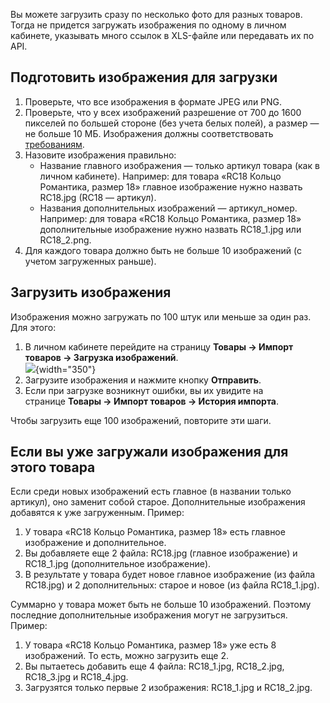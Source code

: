 [//]: # (title: Работа с изображениями)

Вы можете загрузить сразу по несколько фото для разных товаров. Тогда не
придется загружать изображения по одному в личном кабинете, указывать
много ссылок в XLS-файле или передавать их по API.

## Подготовить изображения для загрузки

1.  Проверьте, что все изображения в формате JPEG или PNG.
2.  Проверьте, что у всех изображений разрешение от 700 до 1600 пикселей
    по большей стороне (без учета белых полей), а размер — не больше 10
    МБ. Изображения должны соответствовать
    [требованиям](https://confluence.ozon.ru/pages/viewpage.action?pageId=109828249).
3.  Назовите изображения правильно:
    -   Название главного изображения — только артикул товара (как в
        личном кабинете). Например: для товара «RC18 Кольцо Романтика,
        размер 18» главное изображение нужно назвать RC18.jpg (RC18 —
        артикул).
    -   Названия дополнительных изображений — артикул\_номер. Например:
        для товара «RC18 Кольцо Романтика, размер 18» дополнительные
        изображение нужно назвать RC18\_1.jpg или RC18\_2.png.
4.  Для каждого товара должно быть не больше 10 изображений (с учетом
    загруженных раньше).

## Загрузить изображения

Изображения можно загружать по 100 штук или меньше за один раз. Для
этого:

1.  В личном кабинете перейдите на страницу **Товары → Импорт товаров →
    Загрузка изображений**.  
    ![](102970569.png){width="350"}
2.  Загрузите изображения и нажмите кнопку **Отправить**.
3.  Если при загрузке возникнут ошибки, вы их увидите на
    странице **Товары → Импорт товаров → История импорта**.

Чтобы загрузить еще 100 изображений, повторите эти шаги.

## Если вы уже загружали изображения для этого товара

Если среди новых изображений есть главное (в названии только артикул),
оно заменит собой старое. Дополнительные изображения добавятся к уже
загруженным. Пример:

1.  У товара «RC18 Кольцо Романтика, размер 18» есть главное изображение
    и дополнительное.
2.  Вы добавляете еще 2 файла: RC18.jpg (главное изображение) и
    RC18\_1.jpg (дополнительное изображение).
3.  В результате у товара будет новое главное изображение (из файла
    RC18.jpg) и 2 дополнительных: старое и новое (из файла RC18\_1.jpg).

Суммарно у товара может быть не больше 10 изображений. Поэтому последние
дополнительные изображения могут не загрузиться. Пример:

1.  У товара «RC18 Кольцо Романтика, размер 18» уже есть 8 изображений.
    То есть, можно загрузить еще 2.
2.  Вы пытаетесь добавить еще 4 файла: RC18\_1.jpg, RC18\_2.jpg,
    RC18\_3.jpg и RC18\_4.jpg.
3.  Загрузятся только первые 2 изображения: RC18\_1.jpg и RC18\_2.jpg.
